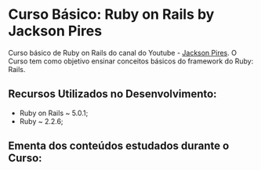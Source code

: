 # Curso Básico: Ruby on Rails by Jackson Pires

Curso básico de Ruby on Rails do canal do Youtube - [Jackson Pires](https://www.youtube.com/watch?v=ZHPondVB9RQ&list=PLe3LRfCs4go-mkvHRMSXEOG-HDbzesyaP).
O Curso tem como objetivo ensinar conceitos básicos do framework do Ruby: Rails.

## Recursos Utilizados no Desenvolvimento:

- Ruby on Rails ~ 5.0.1;
- Ruby ~ 2.2.6;

## Ementa dos conteúdos estudados durante o Curso:
